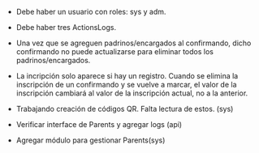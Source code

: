 - Debe haber un usuario con roles: sys y adm.
- Debe haber tres ActionsLogs.
- Una vez que se agreguen padrinos/encargados al confirmando, dicho confirmando no puede actualizarse para eliminar todos los padrinos/encargados.
- La incripción solo aparece si hay un registro. Cuando se elimina la inscripción de un confirmando y se vuelve a marcar, el valor de la inscripción cambiará al valor de la inscripción actual, no a la anterior.

- Trabajando creación de códigos QR. Falta lectura de estos. (sys)
- Verificar interface de Parents y agregar logs (api)
- Agregar módulo para gestionar Parents(sys)

